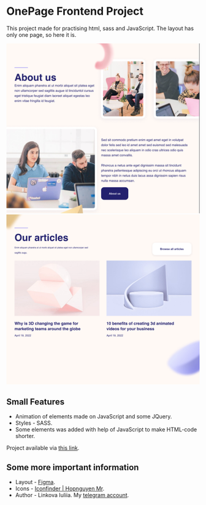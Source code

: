 # OnePage Frontend Project

This project made for practising html, sass and JavaScript. The layout has only one page, so here it is.

![Desctop1](./images/screen1.png) ![Desctop2](./images/screen2.png)


## Small Features

* Animation of elements made on JavaScript and some JQuery.
* Styles - SASS.
* Some elements was added with help of JavaScript to make HTML-code shorter.


Project available via [this link](https://leckerbissen.github.io/desing-front/).

## Some more important information ##
* Layout - [Figma](https://www.figma.com/file/UAhjg9SdsIeVIGsZ6eCjbd/Designroom?node-id=0%3A1).
* Icons - [Iconfinder |  Hopnguyen Mr](https://www.iconfinder.com/iconsets/social-media-2146).
* Author - Linkova Iuliia. My [telegram account](https://t.me/leckerbissen).

